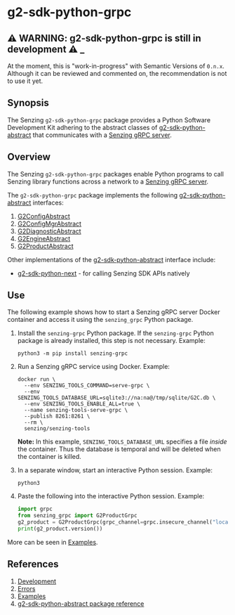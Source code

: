 # g2-sdk-python-grpc

## :warning: WARNING: g2-sdk-python-grpc is still in development :warning: _

At the moment, this is "work-in-progress" with Semantic Versions of `0.n.x`.
Although it can be reviewed and commented on,
the recommendation is not to use it yet.

## Synopsis

The Senzing `g2-sdk-python-grpc` package provides a Python Software Development Kit
adhering to the abstract classes of
[g2-sdk-python-abstract](https://github.com/Senzing/g2-sdk-python-abstract/tree/main/src/senzing_abstract)
that communicates with a
[Senzing gRPC server](https://github.com/Senzing/servegrpc).

## Overview

The Senzing `g2-sdk-python-grpc` packages enable Python programs to call Senzing library functions
across a network to a
[Senzing gRPC server](https://github.com/Senzing/servegrpc).

The `g2-sdk-python-grpc` package implements the following
[g2-sdk-python-abstract](https://github.com/Senzing/g2-sdk-python-abstract/tree/main/src/senzing_abstract)
interfaces:

1. [G2ConfigAbstract](https://github.com/Senzing/g2-sdk-python-abstract/blob/main/src/senzing_abstract/g2config_abstract.py)
1. [G2ConfigMgrAbstract](https://github.com/Senzing/g2-sdk-python-abstract/blob/main/src/senzing_abstract/g2configmgr_abstract.py)
1. [G2DiagnosticAbstract](https://github.com/Senzing/g2-sdk-python-abstract/blob/main/src/senzing_abstract/g2diagnostic_abstract.py)
1. [G2EngineAbstract](https://github.com/Senzing/g2-sdk-python-abstract/blob/main/src/senzing_abstract/g2engine_abstract.py)
1. [G2ProductAbstract](https://github.com/Senzing/g2-sdk-python-abstract/blob/main/src/senzing_abstract/g2product_abstract.py)

Other implementations of the
[g2-sdk-python-abstract](https://github.com/Senzing/g2-sdk-python-abstract/tree/main/src/senzing_abstract)
interface include:

- [g2-sdk-python-next](https://github.com/Senzing/g2-sdk-python-next) - for
  calling Senzing SDK APIs natively

## Use

The following example shows how to start a Senzing gRPC server Docker container
and access it using the `senzing_grpc` Python package.

1. Install the `senzing-grpc` Python package.
   If the `senzing-grpc` Python package is already installed,
   this step is not necessary.
   Example:

    ```console
    python3 -m pip install senzing-grpc
    ```

1. Run a Senzing gRPC service using Docker.
   Example:

    ```console
    docker run \
      --env SENZING_TOOLS_COMMAND=serve-grpc \
      --env SENZING_TOOLS_DATABASE_URL=sqlite3://na:na@/tmp/sqlite/G2C.db \
      --env SENZING_TOOLS_ENABLE_ALL=true \
      --name senzing-tools-serve-grpc \
      --publish 8261:8261 \
      --rm \
      senzing/senzing-tools
    ```

   **Note:** In this example, `SENZING_TOOLS_DATABASE_URL` specifies a file *inside* the container.
   Thus the database is temporal and will be deleted when the container is killed.

1. In a separate window, start an interactive Python session.
   Example:

    ```console
    python3
    ```

1. Paste the following into the interactive Python session.
   Example:

    ```python
    import grpc
    from senzing_grpc import G2ProductGrpc
    g2_product = G2ProductGrpc(grpc_channel=grpc.insecure_channel("localhost:8261"))
    print(g2_product.version())
    ```

More can be seen in
[Examples](docs/examples.md).

## References

1. [Development](docs/development.md)
1. [Errors](docs/errors.md)
1. [Examples](docs/examples.md)
1. [g2-sdk-python-abstract package reference](http://hub.senzing.com/g2-sdk-python-abstract/)

